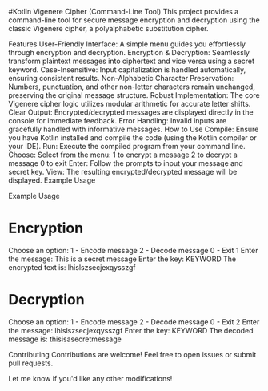 #Kotlin Vigenere Cipher (Command-Line Tool)
This project provides a command-line tool for secure message encryption and decryption using the classic Vigenere cipher, a polyalphabetic substitution cipher.

Features
User-Friendly Interface: A simple menu guides you effortlessly through encryption and decryption.
Encryption & Decryption: Seamlessly transform plaintext messages into ciphertext and vice versa using a secret keyword.
Case-Insensitive: Input capitalization is handled automatically, ensuring consistent results.
Non-Alphabetic Character Preservation: Numbers, punctuation, and other non-letter characters remain unchanged, preserving the original message structure.
Robust Implementation: The core Vigenere cipher logic utilizes modular arithmetic for accurate letter shifts.
Clear Output: Encrypted/decrypted messages are displayed directly in the console for immediate feedback.
Error Handling: Invalid inputs are gracefully handled with informative messages.
How to Use
Compile: Ensure you have Kotlin installed and compile the code (using the Kotlin compiler or your IDE).
Run: Execute the compiled program from your command line.
Choose: Select from the menu:
1 to encrypt a message
2 to decrypt a message
0 to exit
Enter: Follow the prompts to input your message and secret key.
View: The resulting encrypted/decrypted message will be displayed.
Example Usage

Example Usage

# Encryption
Choose an option:
1 - Encode message
2 - Decode message
0 - Exit
1
Enter the message: 
This is a secret message
Enter the key: 
KEYWORD
The encrypted text is: lhislszsecjexqysszgf

# Decryption
Choose an option:
1 - Encode message
2 - Decode message
0 - Exit
2
Enter the message:
lhislszsecjexqysszgf
Enter the key:
KEYWORD
The decoded message is: thisisasecretmessage

Contributing
Contributions are welcome! Feel free to open issues or submit pull requests.

Let me know if you'd like any other modifications!
